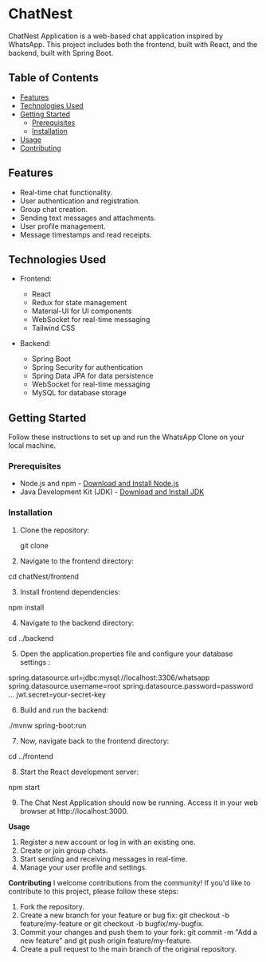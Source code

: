 # ChatNest

ChatNest Application is a web-based chat application inspired by WhatsApp. This project includes both the frontend, built with React, and the backend, built with Spring Boot.

## Table of Contents

- [Features](#features)
- [Technologies Used](#technologies-used)
- [Getting Started](#getting-started)
  - [Prerequisites](#prerequisites)
  - [Installation](#installation)
- [Usage](#usage)
- [Contributing](#contributing)

## Features

- Real-time chat functionality.
- User authentication and registration.
- Group chat creation.
- Sending text messages and attachments.
- User profile management.
- Message timestamps and read receipts.

## Technologies Used

- Frontend:

  - React
  - Redux for state management
  - Material-UI for UI components
  - WebSocket for real-time messaging
  - Tailwind CSS

- Backend:
  - Spring Boot
  - Spring Security for authentication
  - Spring Data JPA for data persistence
  - WebSocket for real-time messaging
  - MySQL for database storage

## Getting Started

Follow these instructions to set up and run the WhatsApp Clone on your local machine.

### Prerequisites

- Node.js and npm - [Download and Install Node.js](https://nodejs.org/)
- Java Development Kit (JDK) - [Download and Install JDK](https://adoptopenjdk.net/)

### Installation

1. Clone the repository:

   git clone 

2. Navigate to the frontend directory:

cd chatNest/frontend

3. Install frontend dependencies:

npm install

4. Navigate to the backend directory:

cd ../backend

5. Open the application.properties file and configure your database settings :

spring.datasource.url=jdbc:mysql://localhost:3306/whatsapp
spring.datasource.username=root
spring.datasource.password=password
...
jwt.secret=your-secret-key

6. Build and run the backend:

./mvnw spring-boot:run

7. Now, navigate back to the frontend directory:

cd ../frontend

8. Start the React development server:

npm start

9. The Chat Nest Application should now be running. Access it in your web browser at http://localhost:3000.

**Usage**

1. Register a new account or log in with an existing one.
2. Create or join group chats.
3. Start sending and receiving messages in real-time.
4. Manage your user profile and settings.

**Contributing**
I welcome contributions from the community! If you'd like to contribute to this project, please follow these steps:

1. Fork the repository.
2. Create a new branch for your feature or bug fix: git checkout -b feature/my-feature or git checkout -b bugfix/my-bugfix.
3. Commit your changes and push them to your fork: git commit -m "Add a new feature" and git push origin feature/my-feature.
4. Create a pull request to the main branch of the original repository.
